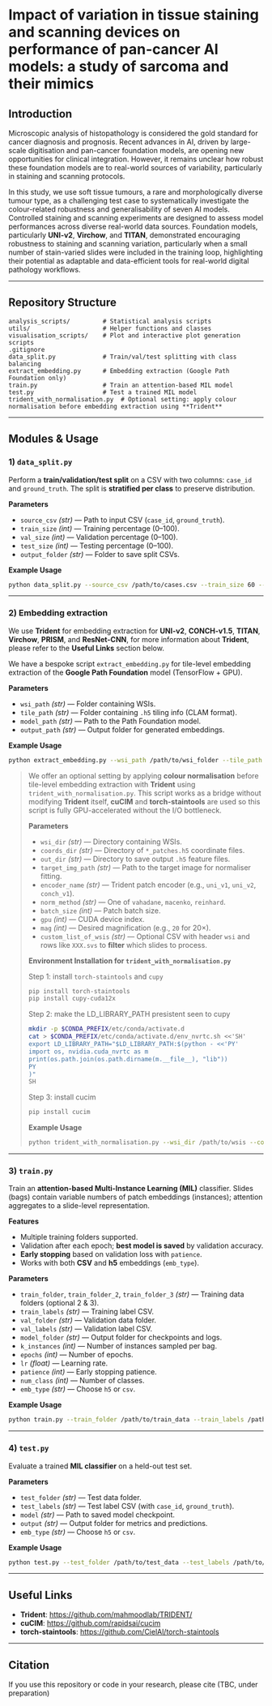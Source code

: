 # Impact of variation in tissue staining and scanning devices on performance of pan-cancer AI models: a study of sarcoma and their mimics

## Introduction
Microscopic analysis of histopathology is considered the gold standard for cancer diagnosis and prognosis. Recent advances in AI, driven by large-scale digitisation and pan-cancer foundation models, are opening new opportunities for clinical integration. However, it remains unclear how robust these foundation models are to real-world sources of variability, particularly in staining and scanning protocols.

In this study, we use soft tissue tumours, a rare and morphologically diverse tumour type, as a challenging test case to systematically investigate the colour-related robustness and generalisability of seven AI models. Controlled staining and scanning experiments are designed to assess model performances across diverse real-world data sources. Foundation models, particularly **UNI-v2**, **Virchow**, and **TITAN**, demonstrated encouraging robustness to staining and scanning variation, particularly when a small number of stain-varied slides were included in the training loop, highlighting their potential as adaptable and data-efficient tools for real-world digital pathology workflows.

---

## Repository Structure

```
analysis_scripts/         # Statistical analysis scripts
utils/                    # Helper functions and classes
visualisation_scripts/    # Plot and interactive plot generation scripts
.gitignore
data_split.py             # Train/val/test splitting with class balancing
extract_embedding.py      # Embedding extraction (Google Path Foundation only)
train.py                  # Train an attention-based MIL model
test.py                   # Test a trained MIL model
trident_with_normalisation.py  # Optional setting: apply colour normalisation before embedding extraction using **Trident**

```

---

## Modules & Usage

### 1) `data_split.py`
Perform a **train/validation/test split** on a CSV with two columns: `case_id` and `ground_truth`. The split is **stratified per class** to preserve distribution.

**Parameters**
- `source_csv` *(str)* — Path to input CSV (`case_id`, `ground_truth`).
- `train_size` *(int)* — Training percentage (0–100).
- `val_size` *(int)* — Validation percentage (0–100).
- `test_size` *(int)* — Testing percentage (0–100).
- `output_folder` *(str)* — Folder to save split CSVs.

**Example Usage**
```bash
python data_split.py --source_csv /path/to/cases.csv --train_size 60 --val_size 20 --test_size 20 --output_folder /path/to/output_splits
```

---

### 2) Embedding extraction
We use **Trident** for embedding extraction for **UNI-v2**, **CONCH-v1.5**, **TITAN**, **Virchow**, **PRISM**, and **ResNet-CNN**, for more information about **Trident**, please refer to the **Useful Links** section below.

We have a bespoke script `extract_embedding.py` for tile-level embedding extraction of the **Google Path Foundation** model (TensorFlow + GPU).

**Parameters**
- `wsi_path` *(str)* — Folder containing WSIs.
- `tile_path` *(str)* — Folder containing `.h5` tiling info (CLAM format).
- `model_path` *(str)* — Path to the Path Foundation model.
- `output_path` *(str)* — Output folder for generated embeddings.

**Example Usage**
```bash
python extract_embedding.py --wsi_path /path/to/wsi_folder --tile_path /path/to/h5_tiles --model_path /path/to/path_foundation_model --output_path /path/to/output_embeddings
```

> We offer an optional setting by applying **colour normalisation** before tile-level embedding extraction with **Trident** using `trident_with_normalisation.py`. This script works as a bridge without modifying **Trident** itself, **cuCIM** and **torch-staintools** are used so this script is fully GPU-accelerated without the I/O bottleneck.
> 
> **Parameters**
> - `wsi_dir` *(str)* — Directory containing WSIs.
> - `coords_dir` *(str)* — Directory of `*_patches.h5` coordinate files.
> - `out_dir` *(str)* — Directory to save output `.h5` feature files.
> - `target_img_path` *(str)* — Path to the target image for normaliser fitting.
> - `encoder_name` *(str)* — Trident patch encoder (e.g., `uni_v1`, `uni_v2`, `conch_v1`).
> - `norm_method` *(str)* — One of `vahadane`, `macenko`, `reinhard`.
> - `batch_size` *(int)* — Patch batch size.
> - `gpu` *(int)* — CUDA device index.
> - `mag` *(int)* — Desired magnification (e.g., `20` for 20×).
> - `custom_list_of_wsis` *(str)* — Optional CSV with header `wsi` and rows like `XXX.svs` to **filter** which slides to process.
> 
> **Environment Installation for `trident_with_normalisation.py`**
> 
> Step 1: install `torch-staintools` and `cupy`
> ```bash
> pip install torch-staintools
> pip install cupy-cuda12x
> ```
> 
> Step 2: make the LD_LIBRARY_PATH presistent seen to cupy
> ``` bash
> mkdir -p $CONDA_PREFIX/etc/conda/activate.d
> cat > $CONDA_PREFIX/etc/conda/activate.d/env_nvrtc.sh <<'SH'
> export LD_LIBRARY_PATH="$LD_LIBRARY_PATH:$(python - <<'PY'
> import os, nvidia.cuda_nvrtc as m
> print(os.path.join(os.path.dirname(m.__file__), "lib"))
> PY
> )"
> SH
> ```
> 
> Step 3: install cucim
> ``` bash
> pip install cucim
> ```
> **Example Usage**
> ```bash
> python trident_with_normalisation.py --wsi_dir /path/to/wsis --coords_dir /path/to/coords --out_dir /path/to/output --target_img_path /path/to/target_image.tif --encoder_name uni_v2 --norm_method macenko --batch_size 128 --gpu 0 --mag 20 --custom_list_of_wsis /path/to/wsi_list.csv
> ```

---

### 3) `train.py`
Train an **attention-based Multi-Instance Learning (MIL)** classifier. Slides (bags) contain variable numbers of patch embeddings (instances); attention aggregates to a slide-level representation.

**Features**
- Multiple training folders supported.
- Validation after each epoch; **best model is saved** by validation accuracy.
- **Early stopping** based on validation loss with `patience`.
- Works with both **CSV** and **h5** embeddings (`emb_type`).

**Parameters**
- `train_folder`, `train_folder_2`, `train_folder_3` *(str)* — Training data folders (optional 2 & 3).
- `train_labels` *(str)* — Training label CSV.
- `val_folder` *(str)* — Validation data folder.
- `val_labels` *(str)* — Validation label CSV.
- `model_folder` *(str)* — Output folder for checkpoints and logs.
- `k_instances` *(int)* — Number of instances sampled per bag.
- `epochs` *(int)* — Number of epochs.
- `lr` *(float)* — Learning rate.
- `patience` *(int)* — Early stopping patience.
- `num_class` *(int)* — Number of classes.
- `emb_type` *(str)* — Choose `h5` or `csv`.

**Example Usage**
```bash
python train.py --train_folder /path/to/train_data --train_labels /path/to/train_labels.csv --val_folder /path/to/val_data --val_labels /path/to/val_labels.csv --model_folder /path/to/save_model --k_instances 500 --epochs 200 --patience 10 --num_class 14 --emb_type h5
```

---

### 4) `test.py`
Evaluate a trained **MIL classifier** on a held-out test set.

**Parameters**
- `test_folder` *(str)* — Test data folder.
- `test_labels` *(str)* — Test label CSV (with `case_id`, `ground_truth`).
- `model` *(str)* — Path to saved model checkpoint.
- `output` *(str)* — Output folder for metrics and predictions.
- `emb_type` *(str)* — Choose `h5` or `csv`.

**Example Usage**
```bash
python test.py --test_folder /path/to/test_data --test_labels /path/to/test_labels.csv --model /path/to/saved_model.pth --output /path/to/output_predictions --emb_type h5
```

---


## Useful Links
- **Trident**: https://github.com/mahmoodlab/TRIDENT/
- **cuCIM**: https://github.com/rapidsai/cucim
- **torch-staintools**: https://github.com/CielAl/torch-staintools

---

## Citation
If you use this repository or code in your research, please cite (TBC, under preparation)

